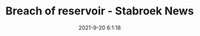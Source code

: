---
"title": "Breach of reservoir - Stabroek News"
"date": "2021-9-20 6:1:18"
"feed_name": "GOOGLENEWSMINING"
"feed_website": "https://news.google.com/search?q=mining%2Bincident&hl=en-US&gl=US&ceid=US:en"
"feed_rss": "https://news.google.com/rss/search?q=mining%2Bincident&hl=en-US&gl=US&ceid=US:en"
"link": "https://www.stabroeknews.com/2021/09/20/opinion/editorial/breach-of-reservoir/"
"file": "_posts/2021-1-1-cbbb57d37e8b55431b35b62c33a7dfa7b69f35e9.md"
"accident": "0"
"drilling": "0"
"dead": "0"
"injured": "0"
---